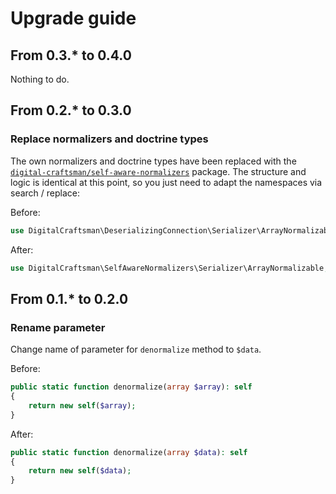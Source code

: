 # Upgrade guide

## From 0.3.* to 0.4.0

Nothing to do.

## From 0.2.* to 0.3.0

### Replace normalizers and doctrine types

The own normalizers and doctrine types have been replaced with the [`digital-craftsman/self-aware-normalizers`](https://github.com/digital-craftsman-de/self-aware-normalizers) package. The structure and logic is identical at this point, so you just need to adapt the namespaces via search / replace:

Before:

```php
use DigitalCraftsman\DeserializingConnection\Serializer\ArrayNormalizable;
```

After:

```php
use DigitalCraftsman\SelfAwareNormalizers\Serializer\ArrayNormalizable;
```

## From 0.1.* to 0.2.0

### Rename parameter

Change name of parameter for `denormalize` method to `$data`.

Before:

```php
public static function denormalize(array $array): self
{
    return new self($array);
}
```

After:

```php
public static function denormalize(array $data): self
{
    return new self($data);
}
```

